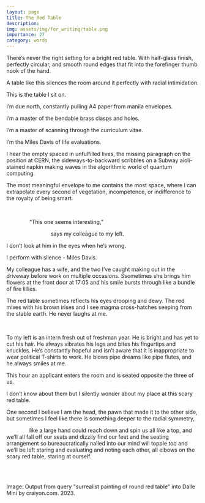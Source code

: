 ```yaml
---
layout: page
title: The Red Table
description: 
img: assets/img/for_writing/table.png
importance: 27
category: words
---
```


There’s never the right setting for a bright red table. With half-glass finish, perfectly circular, and smooth round edges that fit into the forefinger thumb nook of the hand. 

A table like this silences the room around it perfectly with radial intimidation. 

This is the table I sit on. 

I’m due north, constantly pulling A4 paper from manila envelopes. 

I’m a master of the bendable brass clasps and holes.

I’m a master of scanning through the curriculum vitae.

I’m the Miles Davis of life evaluations.

I hear the empty spaced in unfulfilled lives, the missing paragraph on the position at CERN, the sideways-to-backward scribbles on a Subway aioli-stained napkin making waves in the algorithmic world of quantum computing.

The most meaningful envelope to me contains the most space, where I can extrapolate every second of vegetation, incompetence, or indifference to the royalty of being smart.

<br/>

&emsp;&emsp;&emsp;&emsp; “This one seems interesting,”

&emsp;&emsp;&emsp;&emsp;&emsp;&emsp;&emsp;&emsp; says my colleague to my left.

I don’t look at him in the eyes when he’s wrong.

I perform with silence - Miles Davis.

My colleague has a wife, and the two I’ve caught making out in the driveway before work on multiple occasions. Ssometimes she brings him flowers at the front door at 17:05 and his smile bursts through like a bundle of fire lillies.

The red table sometimes reflects his eyes drooping and dewy. The red mixes with his brown irises and I see magma cross-hatches seeping from the stable earth. He never laughs at me.

<br/>

To my left is an intern fresh out of freshman year. He is bright and has yet to cut his hair. He always vibrates his legs and bites his fingertips and knuckles. He’s constantly hopeful and isn’t aware that it is inappropriate to wear political T-shirts to work. He blows pipe dreams like pipe flutes, and he always smiles at me.

This hour an applicant enters the room and is seated opposite the three of us.

I don’t know about them but I silently wonder about my place at this scary red table. 

One second I believe I am the head, the pawn that made it to the other side, but sometimes I feel like there is something deeper to the radial symmetry, 

&emsp;&emsp;&emsp;&emsp; like a large hand could reach down and spin us all like a top, and we’ll all fall off our seats and dizzily find our feet and the seating arrangement so bureaucratically nailed into our mind will topple too and we’ll be left staring and evaluating and noting each other, all elbows on the scary red table, staring at ourself.


<br/><br/>

Image: Output from query "surrealist painting of round red table" into Dalle Mini by craiyon.com. 2023.